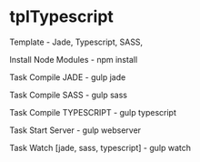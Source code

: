 # tplTypescript
Template - Jade, Typescript, SASS, 

Install Node Modules - npm install

Task Compile JADE - gulp jade

Task Compile SASS - gulp sass

Task Compile TYPESCRIPT - gulp typescript

Task Start Server - gulp webserver

Task Watch [jade, sass, typescript] - gulp watch


